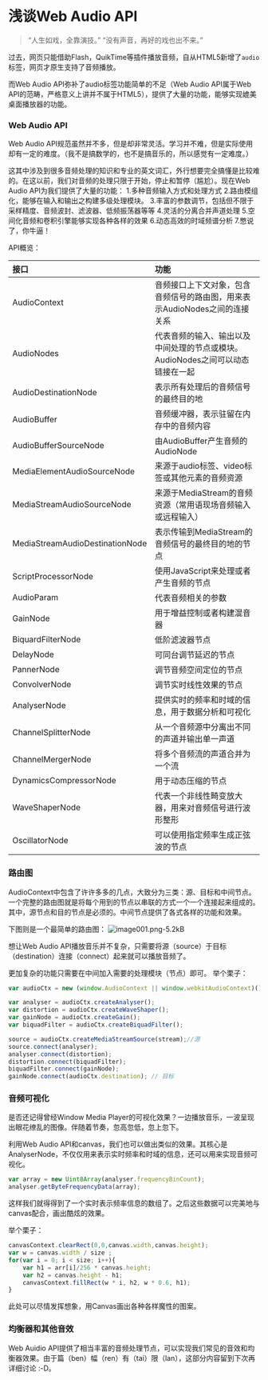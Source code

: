 # 浅谈Web Audio API


>  “人生如戏，全靠演技。” “没有声音，再好的戏也出不来。”

过去，网页只能借助Flash，QuikTime等插件播放音频，自从HTML5新增了`audio`标签，网页才原生支持了音频播放。

而Web Audio API弥补了audio标签功能简单的不足（Web Audio API属于Web API的范畴，严格意义上讲并不属于HTML5），提供了大量的功能，能够实现媲美桌面播放器的功能。

### Web Audio API
Web Audio API规范虽然并不多，但是却非常灵活。学习并不难，但是实际使用却有一定的难度。（我不是搞数学的，也不是搞音乐的，所以感觉有一定难度。）

这其中涉及到很多音频处理的知识和专业的英文词汇，外行想要完全搞懂是比较难的。在这以前，我们对音频的处理只限于开始，停止和暂停（尴尬）。现在Web Audio API为我们提供了大量的功能：
1.多种音频输入方式和处理方式
2.路由模组化，能够在输入和输出之构建多级处理模块。
3.丰富的参数调节，包括但不限于采样精度、音频波封、滤波器、低频振荡器等等
4.灵活的分离合并声道处理
5.空间化音频和卷积引擎能够实现各种各样的效果
6.动态高效的时域频谱分析
7.憋说了，你牛逼！

API概览：

| 接口|功能|
| :-------  | :-----  | 
| AudioContext     | 音频接口上下文对象，包含音频信号的路由图，用来表示AudioNodes之间的连接关系 |
| AudioNodes        |   代表音频的输入、输出以及中间处理的节点或模块。AudioNodes之间可以动态链接在一起   |
| AudioDestinationNode        |    表示所有处理后的音频信号的最终目的地    |
|    AudioBuffer   |   音频缓冲器，表示驻留在内存中的音频内容   |
|    AudioBufferSourceNode   |   由AudioBuffer产生音频的AudioNode   |
|    MediaElementAudioSourceNode   |   来源于audio标签、video标签或其他元素的音频资源   |
|    MediaStreamAudioSourceNode   |   来源于MediaStream的音频资源（常用语现场音频输入或远程输入）   |
|    MediaStreamAudioDestinationNode   |   表示传输到MediaStream的音频信号的最终目的地的节点   |
|   ScriptProcessorNode |    使用JavaScript来处理或者产生音频的节点   |
|   AudioParam |    代表音频相关的参数   |
|   GainNode    |   用于增益控制或者构建混音器   |
|   BiquardFilterNode    |  低阶滤波器节点    |
|   DelayNode    |  可同台调节延迟的节点    |
|   PannerNode    | 调节音频空间定位的节点    |
|   ConvolverNode    |  调节实时线性效果的节点    |
|   AnalyserNode    |   提供实时的频率和时域的信息，用于数据分析和可视化   |
|   ChannelSplitterNode    |    从一个音频源中分离出不同的声道并输出单一声道  |
|   ChannelMergerNode    |   将多个音频流的声道合并为一个流  |
|   DynamicsCompressorNode    |     用于动态压缩的节点 |
|   WaveShaperNode |    代表一个非线性畸变放大器，用来对音频信号进行波形整形    |
|   OscillatorNode |    可以使用指定频率生成正弦波的节点    |


### 路由图

AudioContext中包含了许许多多的几点，大致分为三类：源、目标和中间节点。
一个完整的路由图就是将每个用到的节点以串联的方式一个一个连接起来组成的。其中，源节点和目的节点是必须的。中间节点提供了各式各样的功能和效果。

下图则是一个最简单的路由图：
![image001.png-5.2kB][1]

想让Web Audio API播放音乐并不复杂，只需要将源（source）于目标（destination）连接（connect）起来就可以播放音频了。

更加复杂的功能只需要在中间加入需要的处理模块（节点）即可。
举个栗子：
```javascript
var audioCtx = new (window.AudioContext || window.webkitAudioContext)();

var analyser = audioCtx.createAnalyser();
var distortion = audioCtx.createWaveShaper();
var gainNode = audioCtx.createGain();
var biquadFilter = audioCtx.createBiquadFilter();

source = audioCtx.createMediaStreamSource(stream);//源
source.connect(analyser);
analyser.connect(distortion);
distortion.connect(biquadFilter);
biquadFilter.connect(gainNode);
gainNode.connect(audioCtx.destination); // 目标
```

### 音频可视化
是否还记得曾经Window Media Player的可视化效果？一边播放音乐，一波呈现出眼花缭乱的图像。伴随着节奏，忽高忽低，忽上忽下。

利用Web Audio API和canvas，我们也可以做出类似的效果。其核心是AnalyserNode，不仅仅用来表示实时频率和时域的信息，还可以用来实现音频可视化。

```javascript
var array = new Uint8Array(analyser.frequencyBinCount);
analyser.getByteFrequencyData(array);
```
 这样我们就得得到了一个实时表示频率信息的数组了。之后这些数据可以完美地与canvas配合，画出酷炫的效果。
 
 举个栗子：
 
```javascript
canvasContext.clearRect(0,0,canvas.width,canvas.height);
var w = canvas.width / size ;
for(var i = 0; i < size; i++){
    var h1 = arr[i]/256 * canvas.height;
    var h2 = canvas.height - h1;
    canvasContext.fillRect(w * i, h2, w * 0.6, h1);
}
```

此处可以尽情发挥想象，用Canvas画出各种各样魔性的图案。

### 均衡器和其他音效
Web Auidio API提供了相当丰富的音频处理节点，可以实现我们常见的音效和均衡器效果。由于篇（ben）幅（ren）有（tai）限（lan），这部分内容留到下次再详细讨论 :-D。


  [1]: http://static.zybuluo.com/WilberWei/23g6yugqsimcxtbeg5ivuobu/image001.png
